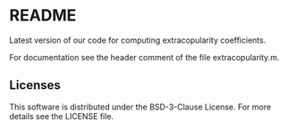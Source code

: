 # README

Latest version of our code for computing extracopularity coefficients.

For documentation see the header comment of the file extracopularity.m.

## Licenses

This software is distributed under the BSD-3-Clause License. For more details see the LICENSE file.
